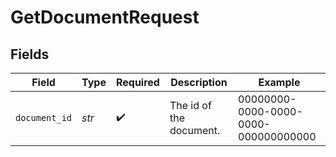# GetDocumentRequest


## Fields

| Field                                | Type                                 | Required                             | Description                          | Example                              |
| ------------------------------------ | ------------------------------------ | ------------------------------------ | ------------------------------------ | ------------------------------------ |
| `document_id`                        | *str*                                | :heavy_check_mark:                   | The id of the document.              | 00000000-0000-0000-0000-000000000000 |